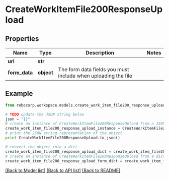# CreateWorkItemFile200ResponseUpload


## Properties
Name | Type | Description | Notes
------------ | ------------- | ------------- | -------------
**url** | **str** |  | 
**form_data** | **object** | The form data fields you must include when uploading the file | 

## Example

```python
from robocorp.workspace.models.create_work_item_file200_response_upload import CreateWorkItemFile200ResponseUpload

# TODO update the JSON string below
json = "{}"
# create an instance of CreateWorkItemFile200ResponseUpload from a JSON string
create_work_item_file200_response_upload_instance = CreateWorkItemFile200ResponseUpload.from_json(json)
# print the JSON string representation of the object
print CreateWorkItemFile200ResponseUpload.to_json()

# convert the object into a dict
create_work_item_file200_response_upload_dict = create_work_item_file200_response_upload_instance.to_dict()
# create an instance of CreateWorkItemFile200ResponseUpload from a dict
create_work_item_file200_response_upload_form_dict = create_work_item_file200_response_upload.from_dict(create_work_item_file200_response_upload_dict)
```
[[Back to Model list]](../README.md#documentation-for-models) [[Back to API list]](../README.md#documentation-for-api-endpoints) [[Back to README]](../README.md)


